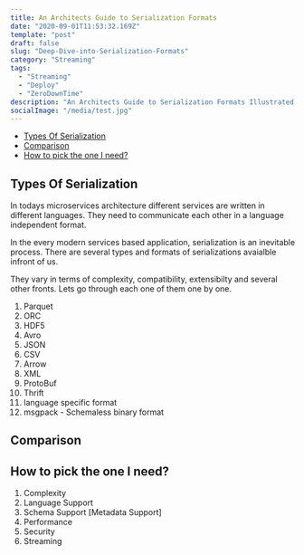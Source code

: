 ```yaml
---
title: An Architects Guide to Serialization Formats
date: "2020-09-01T11:53:32.169Z"
template: "post"
draft: false
slug: "Deep-Dive-into-Serialization-Formats"
category: "Streaming"
tags:
  - "Streaming"
  - "Deploy"
  - "ZeroDownTime"
description: "An Architects Guide to Serialization Formats Illustrated using Python"
socialImage: "/media/test.jpg"
---
```


- [Types Of Serialization](#serialzation-types)
- [Comparison](#serialzation-comparison)
- [How to pick the one I need?](#serialzation-choose)


## Types Of Serialization

In todays microservices architecture different services are written in different languages. They need to communicate each other in a language independent format.

In the every modern services based application, serialization is an inevitable process. There are several types and formats of serializations avaialble infront of us.

They vary in terms of complexity, compatibility, extensibilty and several other fronts. Lets go through each one of them one by one.

1. Parquet
2. ORC
3. HDF5
4. Avro
5. JSON
6. CSV
7. Arrow
8. XML
9. ProtoBuf
10. Thrift
11. language specific format
12. msgpack - Schemaless binary format


## Comparison


## How to pick the one I need?

1. Complexity
2. Language Support
3. Schema Support [Metadata Support]
4. Performance
5. Security
6. Streaming